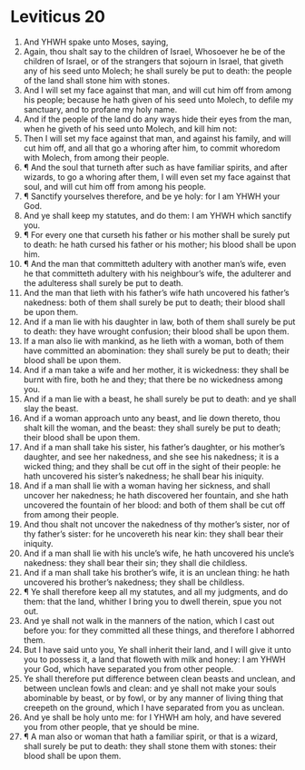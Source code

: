 ﻿# Leviticus 20
1. And YHWH spake unto Moses, saying, 
2. Again, thou shalt say to the children of Israel, Whosoever he be of the children of Israel, or of the strangers that sojourn in Israel, that giveth any of his seed unto Molech; he shall surely be put to death: the people of the land shall stone him with stones. 
3. And I will set my face against that man, and will cut him off from among his people; because he hath given of his seed unto Molech, to defile my sanctuary, and to profane my holy name. 
4. And if the people of the land do any ways hide their eyes from the man, when he giveth of his seed unto Molech, and kill him not: 
5. Then I will set my face against that man, and against his family, and will cut him off, and all that go a whoring after him, to commit whoredom with Molech, from among their people. 
6. ¶ And the soul that turneth after such as have familiar spirits, and after wizards, to go a whoring after them, I will even set my face against that soul, and will cut him off from among his people. 
7. ¶ Sanctify yourselves therefore, and be ye holy: for I am YHWH your God. 
8. And ye shall keep my statutes, and do them: I am YHWH which sanctify you. 
9. ¶ For every one that curseth his father or his mother shall be surely put to death: he hath cursed his father or his mother; his blood shall be upon him. 
10. ¶ And the man that committeth adultery with another man’s wife, even he that committeth adultery with his neighbour’s wife, the adulterer and the adulteress shall surely be put to death. 
11. And the man that lieth with his father’s wife hath uncovered his father’s nakedness: both of them shall surely be put to death; their blood shall be upon them. 
12. And if a man lie with his daughter in law, both of them shall surely be put to death: they have wrought confusion; their blood shall be upon them. 
13. If a man also lie with mankind, as he lieth with a woman, both of them have committed an abomination: they shall surely be put to death; their blood shall be upon them. 
14. And if a man take a wife and her mother, it is wickedness: they shall be burnt with fire, both he and they; that there be no wickedness among you. 
15. And if a man lie with a beast, he shall surely be put to death: and ye shall slay the beast. 
16. And if a woman approach unto any beast, and lie down thereto, thou shalt kill the woman, and the beast: they shall surely be put to death; their blood shall be upon them. 
17. And if a man shall take his sister, his father’s daughter, or his mother’s daughter, and see her nakedness, and she see his nakedness; it is a wicked thing; and they shall be cut off in the sight of their people: he hath uncovered his sister’s nakedness; he shall bear his iniquity. 
18. And if a man shall lie with a woman having her sickness, and shall uncover her nakedness; he hath discovered her fountain, and she hath uncovered the fountain of her blood: and both of them shall be cut off from among their people. 
19. And thou shalt not uncover the nakedness of thy mother’s sister, nor of thy father’s sister: for he uncovereth his near kin: they shall bear their iniquity. 
20. And if a man shall lie with his uncle’s wife, he hath uncovered his uncle’s nakedness: they shall bear their sin; they shall die childless. 
21. And if a man shall take his brother’s wife, it is an unclean thing: he hath uncovered his brother’s nakedness; they shall be childless. 
22. ¶ Ye shall therefore keep all my statutes, and all my judgments, and do them: that the land, whither I bring you to dwell therein, spue you not out. 
23. And ye shall not walk in the manners of the nation, which I cast out before you: for they committed all these things, and therefore I abhorred them. 
24. But I have said unto you, Ye shall inherit their land, and I will give it unto you to possess it, a land that floweth with milk and honey: I am YHWH your God, which have separated you from other people. 
25. Ye shall therefore put difference between clean beasts and unclean, and between unclean fowls and clean: and ye shall not make your souls abominable by beast, or by fowl, or by any manner of living thing that creepeth on the ground, which I have separated from you as unclean. 
26. And ye shall be holy unto me: for I YHWH am holy, and have severed you from other people, that ye should be mine. 
27. ¶ A man also or woman that hath a familiar spirit, or that is a wizard, shall surely be put to death: they shall stone them with stones: their blood shall be upon them. 
